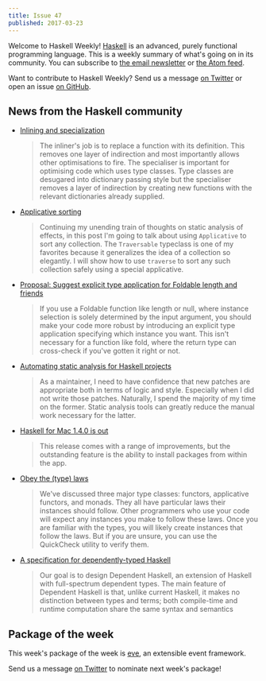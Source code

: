 ```yaml
---
title: Issue 47
published: 2017-03-23
---
```


Welcome to Haskell Weekly!
[Haskell](https://haskell-lang.org) is an advanced, purely functional programming language.
This is a weekly summary of what's going on in its community.
You can subscribe to [the email newsletter](https://news.us10.list-manage.com/subscribe?u=49a6a2e17b12be2c5c4dcb232&id=ffbbbbd930)
or [the Atom feed](/haskell-weekly.atom).

Want to contribute to Haskell Weekly?
Send us a message [on Twitter](https://twitter.com/haskellweekly)
or open an issue [on GitHub](https://github.com/haskellweekly/haskellweekly.github.io).

## News from the Haskell community

-   [Inlining and specialization](https://mpickering.github.io/posts/2017-03-20-inlining-and-specialisation.html)

    > The inliner's job is to replace a function with its definition. This removes one layer of indirection and most importantly allows other optimisations to fire. The specialiser is important for optimising code which uses type classes. Type classes are desugared into dictionary passing style but the specialiser removes a layer of indirection by creating new functions with the relevant dictionaries already supplied.

-   [Applicative sorting](https://elvishjerricco.github.io/2017/03/23/applicative-sorting.html)

    > Continuing my unending train of thoughts on static analysis of effects, in this post I'm going to talk about using `Applicative` to sort any collection. The `Traversable` typeclass is one of my favorites because it generalizes the idea of a collection so elegantly. I will show how to use `traverse` to sort any such collection safely using a special applicative.

-   [Proposal: Suggest explicit type application for Foldable length and friends](http://blog.ezyang.com/2017/03/proposal-suggest-explicit-type-application-for-foldable-length/)

    > If you use a Foldable function like length or null, where instance selection is solely determined by the input argument, you should make your code more robust by introducing an explicit type application specifying which instance you want. This isn't necessary for a function like fold, where the return type can cross-check if you've gotten it right or not.

-   [Automating static analysis for Haskell projects](https://lwm.github.io/haskell-static/)

    > As a maintainer, I need to have confidence that new patches are appropriate both in terms of logic and style. Especially when I did not write those patches. Naturally, I spend the majority of my time on the former. Static analysis tools can greatly reduce the manual work necessary for the latter.

-   [Haskell for Mac 1.4.0 is out](http://blog.haskellformac.com/blog/haskell-for-mac-140-is-out)

    > This release comes with a range of improvements, but the outstanding feature is the ability to install packages from within the app.

-   [Obey the (type) laws](https://medium.com/@james_32022/obey-the-type-laws-ffb2fa4e5fe2)

    > We've discussed three major type classes: functors, applicative functors, and monads. They all have particular laws their instances should follow. Other programmers who use your code will expect any instances you make to follow these laws. Once you are familiar with the types, you will likely create instances that follow the laws. But if you are unsure, you can use the QuickCheck utility to verify them.

-   [A specification for dependently-typed Haskell](http://www.seas.upenn.edu/~sweirich/papers/systemd-submission.pdf)

    > Our goal is to design Dependent Haskell, an extension of Haskell with full-spectrum dependent types. The main feature of Dependent Haskell is that, unlike current Haskell, it makes no distinction between types and terms; both compile-time and runtime computation share the same syntax and semantics

## Package of the week

This week's package of the week is [eve](https://hackage.haskell.org/package/eve),
an extensible event framework.

Send us a message [on Twitter](https://twitter.com/haskellweekly) to nominate next week's package!
